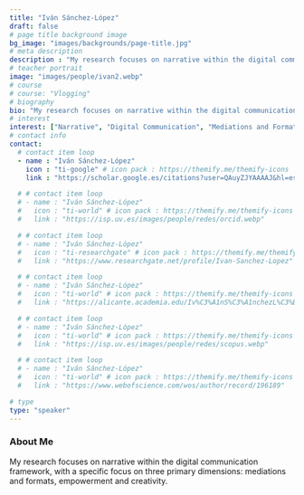 ```yaml
---
title: "Iván Sánchez-López"
draft: false
# page title background image
bg_image: "images/backgrounds/page-title.jpg"
# meta description
description : "My research focuses on narrative within the digital communication framework, with a specific focus on three primary dimensions: mediations and formats, empowerment and creativity."
# teacher portrait
image: "images/people/ivan2.webp"
# course
# course: "Vlogging"
# biography
bio: "My research focuses on narrative within the digital communication framework, with a specific focus on three primary dimensions: mediations and formats, empowerment and creativity."
# interest
interest: ["Narrative", "Digital Communication", "Mediations and Formats", "Empowerment", "Creativity"]
# contact info
contact:
  # contact item loop
  - name : "Iván Sánchez-López"
    icon : "ti-google" # icon pack : https://themify.me/themify-icons
    link : "https://scholar.google.es/citations?user=QAuyZJYAAAAJ&hl=es"

  # # contact item loop
  # - name : "Iván Sánchez-López"
  #   icon : "ti-world" # icon pack : https://themify.me/themify-icons
  #   link : "https://isp.uv.es/images/people/redes/orcid.webp"

  # # contact item loop
  # - name : "Iván Sánchez-López"
  #   icon : "ti-researchgate" # icon pack : https://themify.me/themify-icons
  #   link : "https://www.researchgate.net/profile/Ivan-Sanchez-Lopez"

  # # contact item loop
  # - name : "Iván Sánchez-López"
  #   icon : "ti-world" # icon pack : https://themify.me/themify-icons
  #   link : "https://alicante.academia.edu/Iv%C3%A1nS%C3%A1nchezL%C3%B3pez"

  # # contact item loop
  # - name : "Iván Sánchez-López"
  #   icon : "ti-world" # icon pack : https://themify.me/themify-icons
  #   link : "https://isp.uv.es/images/people/redes/scopus.webp"

  # # contact item loop
  # - name : "Iván Sánchez-López"
  #   icon : "ti-world" # icon pack : https://themify.me/themify-icons
  #   link : "https://www.webofscience.com/wos/author/record/196189"

# type
type: "speaker"
---
```


### About Me

My research focuses on narrative within the digital communication framework, with a specific focus on three primary dimensions: mediations and formats, empowerment and creativity.